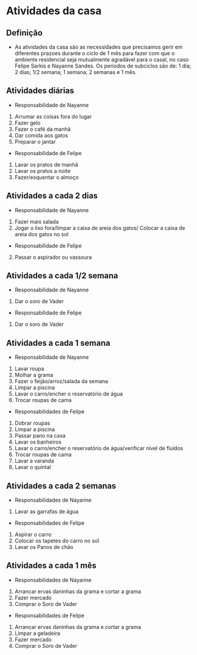 # Atividades da casa
## Definição
- As atividades da casa são as necessidades que precisamos gerir em diferentes prazoes durante o ciclo de 1 mês para fazer com que o ambiente residencial seja mutualmente agradável para o casal, no caso Felipe Sarkis e Nayanne Sandes. Os períodos de subciclos são de: 1 dia; 2 dias; 1/2 semana; 1 semana; 2 semanas e 1 mês.
## Atividades diárias
- Responsabilidade de Nayanne
1. Arrumar as coisas fora do lugar
2. Fazer gelo
3. Fazer o café da manhã
4. Dar comida aos gatos
5. Preparar o jantar
 
- Responsabilidade de Felipe
1. Lavar os pratos de manhã
2. Lavar os pratos a noite
3. Fazer/esquentar o almoço

## Atividades a cada 2 dias
- Responsabilidade de Nayanne
1. Fazer mais salada 
2. Jogar o lixo fora/limpar a caixa de areia dos gatos/ Colocar a caixa de areia dos gatos no sol

- Responsabilidade de Felipe
2. Passar o aspirador ou vassoura

## Atividades a cada 1/2 semana
- Responsabilidade de Nayanne
1. Dar o soro de Vader

- Responsabilidade de Felipe
1. Dar o soro de Vader

## Atividades a cada 1 semana
- Responsabilidade de Nayanne
1. Lavar roupa
2. Molhar a grama
3. Fazer o feijão/arroz/salada da semana
4. Limpar a piscina
5. Lavar o carro/encher o reservatório de água
6. Trocar roupas de cama

- Responsabilidades de Felipe
1. Dobrar roupas
2. Limpar a piscina
3. Passar pano na casa
4. Lavar os banheiros
5. Lavar o carro/encher o reservatório de água/verificar nível de fluídos
6. Trocar roupas de cama
7. Lavar a varanda
8. Lavar o quintal

## Atividades a cada 2 semanas
- Responsabilidades de Nayanne 
1. Lavar as garrafas de água

- Responsabilidades de Felipe
1. Aspirar o carro
2. Colocar os tapetes do carro no sol
3. Lavar os Panos de chão

## Atividades a cada 1 mês
- Responsabilidades de Nayanne
1. Arrancar ervas daninhas da grama e cortar a grama
2. Fazer mercado
3. Comprar o Soro de Vader

- Responsabilidades de Felipe
1. Arrancar ervas daninhas da grama e cortar a grama
2. Limpar a geladeira
3. Fazer mercado
4. Comprar o Soro de Vader